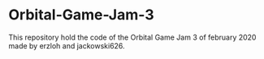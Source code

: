 # Orbital-Game-Jam-3
This repository hold the code of the Orbital Game Jam 3 of february 2020 made by erzloh and jackowski626.
